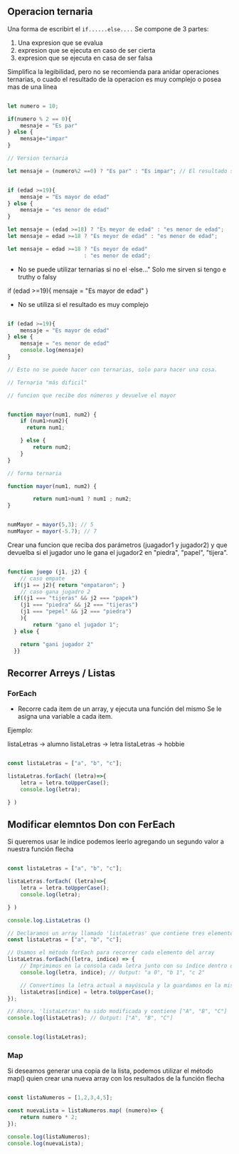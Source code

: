 ## Operacion ternaria 

Una forma de escribirt el `if......else....` Se compone de 3 partes:

1. Una expresion que se evalua
2. expresion que se ejecuta en caso de ser cierta
3. expresion que se ejecuta en casa de ser falsa

Simplifica la legibilidad, pero no se recomienda para anidar operaciones ternarias, o cuado el resultado de la operacion es muy complejo o posea mas de una línea 


```js

let numero = 10;

if(numero % 2 == 0){
    mesnaje = "Es par"
} else {
    mensaje="impar"
}

// Version ternaria

let mensaje = (numero%2 ==0) ? "Es par" : "Es impar"; // El resultado se guarda en mesaje


if (edad >=19){
    mensaje = "Es mayor de edad"
} else {
    mensaje = "es menor de edad"
}

let mensaje = (edad >=18) ? "Es meyor de edad" : "es menor de edad"; 
let mensaje = edad >=18 ? "Es meyor de edad" : "es menor de edad"; 

let mensaje = edad >=18 ? "Es meyor de edad" 
                        : "es menor de edad"; 


```

- No se puede utilizar ternarias si no el ·else..." Solo me sirven si tengo e truthy o falsy

 if (edad >=19){
    mensaje = "Es mayor de edad"
}

- No se utiliza si el resultado es muy complejo

```js

if (edad >=19){
    mensaje = "Es mayor de edad"
} else {
    mensaje = "es menor de edad"
    console.log(mensaje)
}

// Esto no se puede hacer con ternarias, solo para hacer una cosa.

```

```js
// Ternaria "más dificil"

// funcion que recibe dos números y devuelve el mayor


function mayor(num1, num2) {
    if (num1>num2){
      return num1;

    } else {
        return num2;
    }
}

// forma ternaria

function mayor(num1, num2) {

        return num1>num1 ? num1 ; num2;
}


numMayor = mayor(5,3); // 5
numMayor = mayor(-5.7); // 7
```

Crear una funcion que reciba dos parámetros (juagador1 y jugador2) y que devuelba si el jugador uno le gana el jugador2 en "piedra", "papel", "tijera".

```js

function juego (j1, j2) {
    // caso empate
  if(j1 == j2){ return "empataron"; } 
    // caso gana jugadro 2
  if((j1 === "tijeras" && j2 === "papek")
    (j1 === "piedra" && j2 === "tijeras")
    (j1 === "pepel" && j2 === "piedra")
    ){
        return "gano el jugador 1";
  } else {

    return "gani jugador 2"
  }}
```
## Recorrer Arreys / Listas

### ForEach

- Recorre cada item de un array, y ejecuta una función del mismo
Se le asigna una variable a cada item. 



Ejemplo:

listaLetras -> alumno
listaLetras -> letra
listaLetras -> hobbie
```js

const listaLetras = ["a", "b", "c"];

listaLetras.forEach( (letra)=>{
    letra = letra.toUpperCase();
    console.log(letra);

} )
```
## Modificar elemntos Don con FerEach

Si queremos usar le indice podemos leerlo agregando un segundo valor a nuestra función flecha

```js

const listaLetras = ["a", "b", "c"];

listaLetras.forEach( (letra)=>{
    letra = letra.toUpperCase();
    console.log(letra);

} )

console.log.ListaLetras ()
```

```js
// Declaramos un array llamado 'listaLetras' que contiene tres elementos de tipo string
const listaLetras = ["a", "b", "c"];

// Usamos el método forEach para recorrer cada elemento del array
listaLetras.forEach((letra, indice) => {
    // Imprimimos en la consola cada letra junto con su índice dentro del array
    console.log(letra, indice); // Output: "a 0", "b 1", "c 2"

    // Convertimos la letra actual a mayúscula y la guardamos en la misma posición del array
    listaLetras[indice] = letra.toUpperCase();
});

// Ahora, 'listaLetras' ha sido modificada y contiene ["A", "B", "C"]
console.log(listaLetras); // Output: ["A", "B", "C"]


console.log(listaLetras);
```
###  Map

Si deseamos generar una copia de  la lista, podemos utilizar el método map()
quien crear una nueva array con los resultados de la función flecha

```js

const listaNumeros = [1,2,3,4,5];

const nuevaLista = listaNumeros.map( (numero)=> {
    return numero * 2;
});

console.log(listaNumeros);
console.log(nuevaLista);

```






